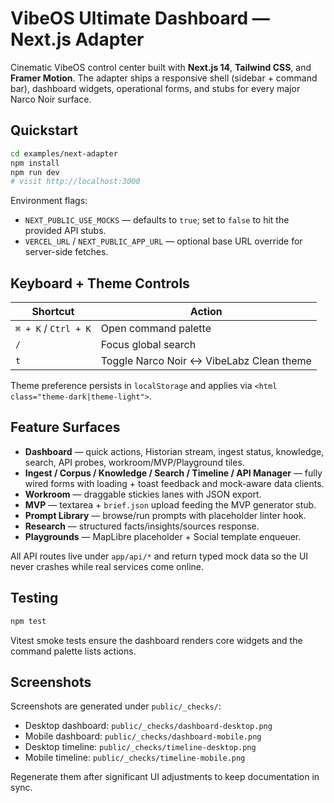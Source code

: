 # VibeOS Ultimate Dashboard — Next.js Adapter

Cinematic VibeOS control center built with **Next.js 14**, **Tailwind CSS**, and **Framer Motion**. The adapter ships a responsive shell (sidebar + command bar), dashboard widgets, operational forms, and stubs for every major Narco Noir surface.

## Quickstart

```bash
cd examples/next-adapter
npm install
npm run dev
# visit http://localhost:3000
```

Environment flags:

- `NEXT_PUBLIC_USE_MOCKS` — defaults to `true`; set to `false` to hit the provided API stubs.
- `VERCEL_URL` / `NEXT_PUBLIC_APP_URL` — optional base URL override for server-side fetches.

## Keyboard + Theme Controls

| Shortcut | Action |
| --- | --- |
| `⌘ + K` / `Ctrl + K` | Open command palette |
| `/` | Focus global search |
| `t` | Toggle Narco Noir ↔ VibeLabz Clean theme |

Theme preference persists in `localStorage` and applies via `<html class="theme-dark|theme-light">`.

## Feature Surfaces

- **Dashboard** — quick actions, Historian stream, ingest status, knowledge, search, API probes, workroom/MVP/Playground tiles.
- **Ingest / Corpus / Knowledge / Search / Timeline / API Manager** — fully wired forms with loading + toast feedback and mock-aware data clients.
- **Workroom** — draggable stickies lanes with JSON export.
- **MVP** — textarea + `brief.json` upload feeding the MVP generator stub.
- **Prompt Library** — browse/run prompts with placeholder linter hook.
- **Research** — structured facts/insights/sources response.
- **Playgrounds** — MapLibre placeholder + Social template enqueuer.

All API routes live under `app/api/*` and return typed mock data so the UI never crashes while real services come online.

## Testing

```bash
npm test
```

Vitest smoke tests ensure the dashboard renders core widgets and the command palette lists actions.

## Screenshots

Screenshots are generated under `public/_checks/`:

- Desktop dashboard: `public/_checks/dashboard-desktop.png`
- Mobile dashboard: `public/_checks/dashboard-mobile.png`
- Desktop timeline: `public/_checks/timeline-desktop.png`
- Mobile timeline: `public/_checks/timeline-mobile.png`

Regenerate them after significant UI adjustments to keep documentation in sync.
